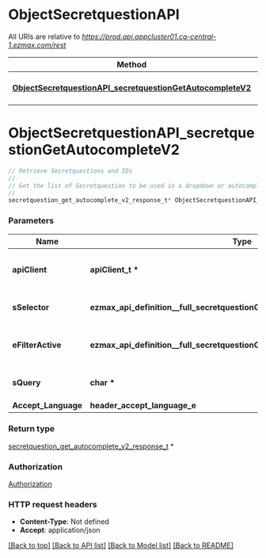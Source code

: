 # ObjectSecretquestionAPI

All URIs are relative to *https://prod.api.appcluster01.ca-central-1.ezmax.com/rest*

Method | HTTP request | Description
------------- | ------------- | -------------
[**ObjectSecretquestionAPI_secretquestionGetAutocompleteV2**](ObjectSecretquestionAPI.md#ObjectSecretquestionAPI_secretquestionGetAutocompleteV2) | **GET** /2/object/secretquestion/getAutocomplete/{sSelector} | Retrieve Secretquestions and IDs


# **ObjectSecretquestionAPI_secretquestionGetAutocompleteV2**
```c
// Retrieve Secretquestions and IDs
//
// Get the list of Secretquestion to be used in a dropdown or autocomplete control.
//
secretquestion_get_autocomplete_v2_response_t* ObjectSecretquestionAPI_secretquestionGetAutocompleteV2(apiClient_t *apiClient, ezmax_api_definition__full_secretquestionGetAutocompleteV2_sSelector_e sSelector, ezmax_api_definition__full_secretquestionGetAutocompleteV2_eFilterActive_e eFilterActive, char *sQuery, header_accept_language_e Accept_Language);
```

### Parameters
Name | Type | Description  | Notes
------------- | ------------- | ------------- | -------------
**apiClient** | **apiClient_t \*** | context containing the client configuration |
**sSelector** | **ezmax_api_definition__full_secretquestionGetAutocompleteV2_sSelector_e** | The type of Secretquestions to return | 
**eFilterActive** | **ezmax_api_definition__full_secretquestionGetAutocompleteV2_eFilterActive_e** | Specify which results we want to display. | [optional] [default to &#39;Active&#39;]
**sQuery** | **char \*** | Allow to filter the returned results | [optional] 
**Accept_Language** | **header_accept_language_e** |  | [optional] 

### Return type

[secretquestion_get_autocomplete_v2_response_t](secretquestion_get_autocomplete_v2_response.md) *


### Authorization

[Authorization](../README.md#Authorization)

### HTTP request headers

 - **Content-Type**: Not defined
 - **Accept**: application/json

[[Back to top]](#) [[Back to API list]](../README.md#documentation-for-api-endpoints) [[Back to Model list]](../README.md#documentation-for-models) [[Back to README]](../README.md)

